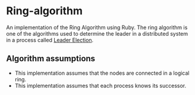 # Ring-algorithm

An implementation of the Ring Algorithm using Ruby. The ring algorithm is one of the algorithms used to determine the leader in a distributed system in a process called [Leader Election](https://en.wikipedia.org/wiki/Leader_election#Leader_election_in_rings).

## Algorithm assumptions

- This implementation assumes that the nodes are connected in a logical ring.
- This implementation assumes that each process knows its successor.

